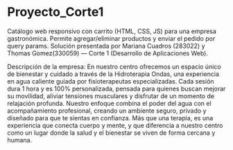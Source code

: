 
# Proyecto_Corte1

Catálogo web responsivo con carrito (HTML, CSS, JS) para una empresa gastronómica. Permite agregar/eliminar productos y enviar el pedido por query params. Solución presentada por Mariana Cuadros (283022) y Thomas Gomez(330059) — Corte 1 (Desarrollo de Aplicaciones Web).

Descripción de la empresa: En nuestro centro ofrecemos un espacio único de bienestar y cuidado a través de la Hidroterapia Ondas, una experiencia en agua caliente guiada por fisioterapeutas especializadas. Cada sesión dura 1 hora y es 100% personalizada, pensada para quienes buscan mejorar su movilidad, aliviar tensiones musculares y disfrutar de un momento de relajación profunda. Nuestro enfoque combina el poder del agua con el acompañamiento profesional, creando un ambiente seguro, privado y diseñado para que te sientas en confianza. Más que una terapia, es una experiencia que conecta cuerpo y mente, y que diferencia a nuestro centro como un lugar donde la salud y el bienestar se viven de forma cercana y humana. 
